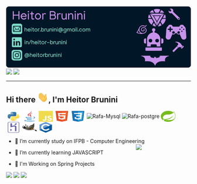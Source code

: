

<img src="github.png"/><br>
  <img height="210" src="https://github-readme-stats.vercel.app/api?username=heitorbrunini&show_icons=true&theme=nightowl&include_all_commits=true&count_private=true"/>
  <img height="210" src="https://github-readme-stats.vercel.app/api/top-langs/?username=heitorbrunini&hide=html,ejs&layout=compact&langs_count=7&theme=nightowl"/>
 
  <hr>
  <h2>Hi there  <img src="https://raw.githubusercontent.com/ABSphreak/ABSphreak/master/gifs/Hi.gif" width="30px">, I'm Heitor Brunini</h2>  <div style="display: inline_block">
  <img align="center" alt="Rafa-Python" height="30" width="40" src="https://raw.githubusercontent.com/devicons/devicon/master/icons/python/python-original.svg">
  <img align="center" alt="Rafa-Js" height="30" width="40" src="https://raw.githubusercontent.com/devicons/devicon/master/icons/java/java-original.svg">
  <img align="center" alt="Wes-Js" height="30" width="40" src="https://raw.githubusercontent.com/devicons/devicon/master/icons/javascript/javascript-plain.svg">
  <img align="center" alt="Wes-HTML" height="30" width="40" src="https://raw.githubusercontent.com/devicons/devicon/master/icons/html5/html5-original.svg">
  <img align="center" alt="Wes-CSS" height="30" width="40" src="https://raw.githubusercontent.com/devicons/devicon/master/icons/css3/css3-original.svg">
  <img align="center" alt="Rafa-Mysql" height="30" width="40" src="https://cdn.jsdelivr.net/gh/devicons/devicon/icons/mysql/mysql-original.svg">
  <img align="center" alt="Rafa-postgre" height="30" width="40" src="https://cdn.jsdelivr.net/gh/devicons/devicon/icons/postgresql/postgresql-original.svg">
  <img align="center" alt="Rafa-postgre" height="30" width="40" src="https://github.com/devicons/devicon/blob/master/icons/spring/spring-original.svg">
  <img align="center" alt="Rafa-postgre" height="30" width="40" src="https://github.com/devicons/devicon/blob/master/icons/heroku/heroku-original.svg">
  <img align="center" alt="Rafa-postgre" height="30" width="40" src="https://github.com/devicons/devicon/blob/master/icons/gimp/gimp-original.svg">
  <img align="center" alt="Rafa-postgre" height="30" width="40" src="https://github.com/devicons/devicon/blob/master/icons/c/c-original.svg">
  
  </div>

- 🔭 I’m currently study on IFPB - Computer Engineering
<img src="https://static.wikia.nocookie.net/minecraft/images/f/fd/NetherPortalAnimated.gif/revision/latest?cb=20200112000746" align="right" width=150 /><br>
- 🌱 I’m currently learning JAVASCRIPT
- 👀 I'm Working on Spring Projects


  
  <div><p>
  </p>
<a href="https://www.linkedin.com/in/heitor-brunini/" target="_blank"><img src="https://img.shields.io/badge/-LinkedIn-%230077B5?style=for-the-badge&logo=linkedin&logoColor=white" target="_blank"></a> 
<a href = "mailto:heitor.brunini@gmail.com"><img src="https://img.shields.io/badge/Gmail-D14836?style=for-the-badge&logo=gmail&logoColor=white" target="_blank"></a>
<a href="https://www.instagram.com/heitorbrunini/" target="_blank"><img src="https://img.shields.io/badge/-Instagram-%23E4405F?style=for-the-badge&logo=instagram&logoColor=white" target="_blank"></a>
</div>

